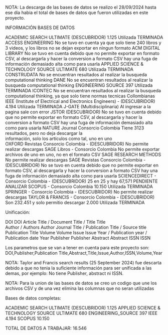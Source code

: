 NOTA: La descarga de las bases de datos se realizo el 28/09/2024 hasta ese día habia el total de bases de datos que fueron utilizadas en este proyecto.

INFORMACIÓN BASES DE DATOS

ACADEMIC SEARCH ULTIMATE (DESCUBRIDOR)                1.125      Utilizada TERMINADA
ACCESS ENGINEERING                                    No se tuvo en cuenta ya que solo tiene 240 libros y 3 
                                                      videos, y los libros no se dejan exportar en ningun formato
ACM DIGITAL LIBRARY                                   No se tuvo en cuenta debido que no permite exportar 
                                                      en formato CSV, al descargarla y hacer la conversion a formato CSV hay una fuga de información demasiado alta como para usarla
APPLIED SCIENCE & TECHNOLOGY SOURCE ULTIMATE          680       Utilizada TERMINADA
CONSTRUDATA                                           No se encuentran resultados al realizar la busqueda 
                                                      computational thinking
DANE                                                  No se encuentran resultados al realizar la busqueda 
                                                      computational thinking
ENGINEERING SOURCE                                    397    Utilizada TERMINADA
ICONTEC                                               No se encuentran resultados al realizar la busqueda 
                                                      computational thinking, ya que solo tiene normas tecnicas Collombianas
IEEE (Institute of Electrical and Electronics Engineers) - (DESCUBRIDOR)    4.194 Utilizada TERMINADA 
J-GATE (Multidisciplinaria)                           Al ingresar a la pagina sale con error
JSTOR (DESCUBRIDOR)                                   No se tuvo en cuenta debido que no permite 
                                                      exportar en formato CSV, al descargarla y hacer la conversion a formato CSV hay una fuga de información demasiado alta como para usarla
NATURE Journal Consorcio Colombia                     Tiene 3123 resultados, pero no deja descargar la  
                                                      información, solo los artículos como tal, uno en uno  
OXFORD Revistas Consorcio Colombia - (DESCUBRIDOR)    No permite realizar descargas
SAGE Libros - Consorcio Colombia                      No permite exportar archivos de uno en uno, no en 
                                                      el formato CSV
SAGE RESEARCH METHODS                                 No permite realizar descargas
SAGE Revistas Consorcio Colombia - (DESCUBRIDOR)      No se tuvo en cuenta debido que no permite 
                                                      exportar en formato CSV, al descargarla y hacer la conversion a formato CSV hay una fuga de información demasiado alta como para usarla
SCIENCEDIRECT - Consorcio Colombia - (DESCUBRIDOR)    25 en 25 y hay 67,571 PENDIENTE ANALIZAR
SCOPUS - Consorcio Colombia                           10.150      Utilizada TERMINADA
SPRINGER - Consorcio Colombia - (DESCUBRIDOR)         No permite realizar descargas
TAYLOR & FRANCIS - Consorcio Colombia - (DESCUBRIDOR) Son 232.451 y solo permitio descargar 2.000 Utilizada TERMINADA


Unificación: 

DOI                                                     DOI
Article Title / Document Title / Title                  Title             
Author / Authors                                        Author
Journal Title / Publication Title / Source title        Publication Title
Volume                                                  Volume
Issue                                                   Issue
Year / Publication year / Publication date              Year
Publisher                                               Publisher
Abstract                                                Abstract
ISSN                                                    ISSN


Los parametros que se van a tener en cuenta para este proyecto son: DOI,Publisher,Publication Title,Abstract,Title,Issue,Author,ISSN,Volume,Year

NOTA: Taylor and Francis search results (25 September 2024) fue descarta debido a que no tenia la suficiente información para ser unificada a las demas, por ejemplo: No tiene Publisher, abstract ni ISSN.

NOTA: Para la union de las bases de datos se creo un codigo que une los archivos CSV y de una vez elimina las columnas que no seran utilizadas 

Bases de datos completas:  

ACADEMIC SEARCH ULTIMATE (DESCUBRIDOR)          1.125
APPLIED SCIENCE & TECHNOLOGY SOURCE ULTIMATE    680
ENGINEERING_SOURCE                              397
IEEE                                            4.194
SCOPUS                                          10.150

TOTAL DE DATOS A TRABAJAR:                      16.546
